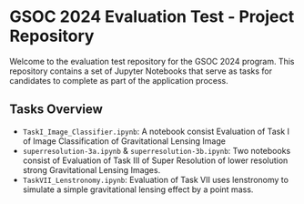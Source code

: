 # GSOC 2024 Evaluation Test - Project Repository

Welcome to the evaluation test repository for the GSOC 2024 program. This repository contains a set of Jupyter Notebooks that serve as tasks for candidates to complete as part of the application process.

## Tasks Overview

- `TaskI_Image_Classifier.ipynb`: A notebook consist Evaluation of Task I of Image Classification of Gravitational Lensing Image
- `superresolution-3a.ipynb` & `superresolution-3b.ipynb`: Two notebooks consist of Evaluation of Task III of Super Resolution of lower resolution strong Gravitational Lensing Images.
- `TaskVII_Lenstronomy.ipynb`: Evaluation of Task VII uses lenstronomy to simulate a simple gravitational lensing effect by a point mass. 
